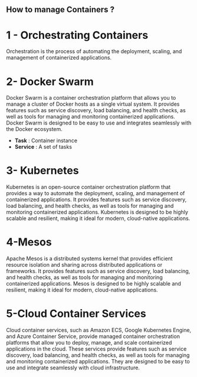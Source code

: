 ## How to manage Containers ?

# 1 - Orchestrating Containers

Orchestration is the process of automating the deployment, scaling, and management of containerized applications. 

# 2- Docker Swarm

Docker Swarm is a container orchestration platform that allows you to manage a cluster of Docker hosts as a single virtual system. It provides features such as service discovery, load balancing, and health checks, as well as tools for managing and monitoring containerized applications. Docker Swarm is designed to be easy to use and integrates seamlessly with the Docker ecosystem.

- **Task** : Container instance
- **Service** : A set of tasks 

# 3- Kubernetes

Kubernetes is an open-source container orchestration platform that provides a way to automate the deployment, scaling, and management of containerized applications. It provides features such as service discovery, load balancing, and health checks, as well as tools for managing and monitoring containerized applications. Kubernetes is designed to be highly scalable and resilient, making it ideal for modern, cloud-native applications.

# 4-Mesos

Apache Mesos is a distributed systems kernel that provides efficient resource isolation and sharing across distributed applications or frameworks. It provides features such as service discovery, load balancing, and health checks, as well as tools for managing and monitoring containerized applications. Mesos is designed to be highly scalable and resilient, making it ideal for modern, cloud-native applications.

# 5-Cloud Container Services

Cloud container services, such as Amazon ECS, Google Kubernetes Engine, and Azure Container Service, provide managed container orchestration platforms that allow you to deploy, manage, and scale containerized applications in the cloud. These services provide features such as service discovery, load balancing, and health checks, as well as tools for managing and monitoring containerized applications. They are designed to be easy to use and integrate seamlessly with cloud infrastructure.

